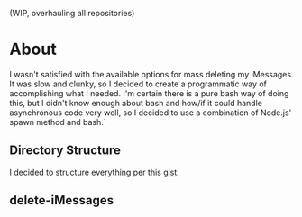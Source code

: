 
(WIP, overhauling all repositories)

# About
I wasn't satisfied with the available options for mass deleting my iMessages. It was slow and clunky, so I decided to create a programmatic way of accomplishing what I needed. I'm certain there is a pure bash way of doing this, but I didn't know enough about bash and how/if it could handle asynchronous code very well, so I decided to use a combination of Node.js' spawn method and bash.`

## Directory Structure
I decided to structure everything per this [gist](https://gist.github.com/tracker1/59f2c13044315f88bee9).
## delete-iMessages
